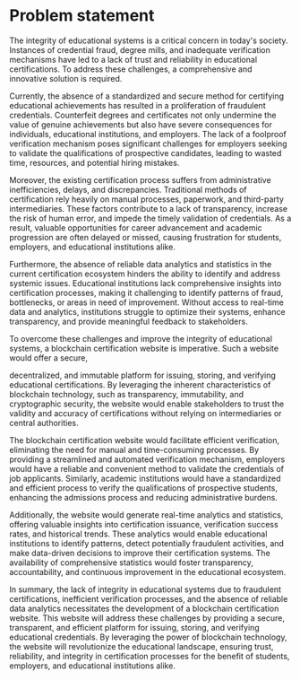 # Problem statement


The integrity of educational systems is a critical concern in today's society. Instances of credential fraud, degree mills, and inadequate verification mechanisms have led to a lack of trust and reliability in educational certifications. To address these challenges, a comprehensive and innovative solution is required.

Currently, the absence of a standardized and secure method for certifying educational achievements has resulted in a proliferation of fraudulent credentials. Counterfeit degrees and certificates not only undermine the value of genuine achievements but also have severe consequences for individuals, educational institutions, and employers. The lack of a foolproof verification mechanism poses significant challenges for employers seeking to validate the qualifications of prospective candidates, leading to wasted time, resources, and potential hiring mistakes.

Moreover, the existing certification process suffers from administrative inefficiencies, delays, and discrepancies. Traditional methods of certification rely heavily on manual processes, paperwork, and third-party intermediaries. These factors contribute to a lack of transparency, increase the risk of human error, and impede the timely validation of credentials. As a result, valuable opportunities for career advancement and academic progression are often delayed or missed, causing frustration for students, employers, and educational institutions alike.

Furthermore, the absence of reliable data analytics and statistics in the current certification ecosystem hinders the ability to identify and address systemic issues. Educational institutions lack comprehensive insights into certification processes, making it challenging to identify patterns of fraud, bottlenecks, or areas in need of improvement. Without access to real-time data and analytics, institutions struggle to optimize their systems, enhance transparency, and provide meaningful feedback to stakeholders.

To overcome these challenges and improve the integrity of educational systems, a blockchain certification website is imperative. Such a website would offer a secure,

decentralized, and immutable platform for issuing, storing, and verifying educational certifications. By leveraging the inherent characteristics of blockchain technology, such as transparency, immutability, and cryptographic security, the website would enable stakeholders to trust the validity and accuracy of certifications without relying on intermediaries or central authorities.

The blockchain certification website would facilitate efficient verification, eliminating the need for manual and time-consuming processes. By providing a streamlined and automated verification mechanism, employers would have a reliable and convenient method to validate the credentials of job applicants. Similarly, academic institutions would have a standardized and efficient process to verify the qualifications of prospective students, enhancing the admissions process and reducing administrative burdens.

Additionally, the website would generate real-time analytics and statistics, offering valuable insights into certification issuance, verification success rates, and historical trends. These analytics would enable educational institutions to identify patterns, detect potentially fraudulent activities, and make data-driven decisions to improve their certification systems. The availability of comprehensive statistics would foster transparency, accountability, and continuous improvement in the educational ecosystem.

In summary, the lack of integrity in educational systems due to fraudulent certifications, inefficient verification processes, and the absence of reliable data analytics necessitates the development of a blockchain certification website. This website will address these challenges by providing a secure, transparent, and efficient platform for issuing, storing, and verifying educational credentials. By leveraging the power of blockchain technology, the website will revolutionize the educational landscape, ensuring trust, reliability, and integrity in certification processes for the benefit of students, employers, and educational institutions alike.